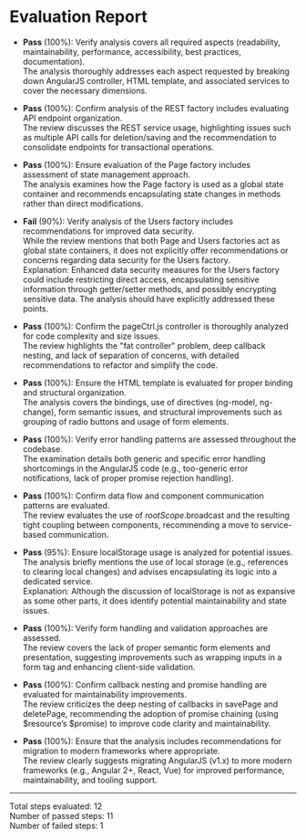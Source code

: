 # Evaluation Report

- **Pass** (100%): Verify analysis covers all required aspects (readability, maintainability, performance, accessibility, best practices, documentation).  
  The analysis thoroughly addresses each aspect requested by breaking down AngularJS controller, HTML template, and associated services to cover the necessary dimensions.

- **Pass** (100%): Confirm analysis of the REST factory includes evaluating API endpoint organization.  
  The review discusses the REST service usage, highlighting issues such as multiple API calls for deletion/saving and the recommendation to consolidate endpoints for transactional operations.

- **Pass** (100%): Ensure evaluation of the Page factory includes assessment of state management approach.  
  The analysis examines how the Page factory is used as a global state container and recommends encapsulating state changes in methods rather than direct modifications.

- **Fail** (90%): Verify analysis of the Users factory includes recommendations for improved data security.  
  While the review mentions that both Page and Users factories act as global state containers, it does not explicitly offer recommendations or concerns regarding data security for the Users factory.  
  Explanation: Enhanced data security measures for the Users factory could include restricting direct access, encapsulating sensitive information through getter/setter methods, and possibly encrypting sensitive data. The analysis should have explicitly addressed these points.

- **Pass** (100%): Confirm the pageCtrl.js controller is thoroughly analyzed for code complexity and size issues.  
  The review highlights the "fat controller" problem, deep callback nesting, and lack of separation of concerns, with detailed recommendations to refactor and simplify the code.

- **Pass** (100%): Ensure the HTML template is evaluated for proper binding and structural organization.  
  The analysis covers the bindings, use of directives (ng-model, ng-change), form semantic issues, and structural improvements such as grouping of radio buttons and usage of form elements.

- **Pass** (100%): Verify error handling patterns are assessed throughout the codebase.  
  The examination details both generic and specific error handling shortcomings in the AngularJS code (e.g., too-generic error notifications, lack of proper promise rejection handling).

- **Pass** (100%): Confirm data flow and component communication patterns are evaluated.  
  The review evaluates the use of $rootScope.$broadcast and the resulting tight coupling between components, recommending a move to service-based communication.

- **Pass** (95%): Ensure localStorage usage is analyzed for potential issues.  
  The analysis briefly mentions the use of local storage (e.g., references to clearing local changes) and advises encapsulating its logic into a dedicated service.  
  Explanation: Although the discussion of localStorage is not as expansive as some other parts, it does identify potential maintainability and state issues.

- **Pass** (100%): Verify form handling and validation approaches are assessed.  
  The review covers the lack of proper semantic form elements and presentation, suggesting improvements such as wrapping inputs in a form tag and enhancing client-side validation.

- **Pass** (100%): Confirm callback nesting and promise handling are evaluated for maintainability improvements.  
  The review criticizes the deep nesting of callbacks in savePage and deletePage, recommending the adoption of promise chaining (using $resource’s $promise) to improve code clarity and maintainability.

- **Pass** (100%): Ensure that the analysis includes recommendations for migration to modern frameworks where appropriate.  
  The review clearly suggests migrating AngularJS (v1.x) to more modern frameworks (e.g., Angular 2+, React, Vue) for improved performance, maintainability, and tooling support.

---

Total steps evaluated: 12  
Number of passed steps: 11  
Number of failed steps: 1